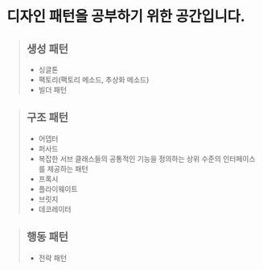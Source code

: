 # 디자인 패턴을 공부하기 위한 공간입니다. 

> ## 생성 패턴
  >- 싱글톤
  >- 팩토리(팩토리 메소드, 추상화 메소드)
  >- 빌더 패턴

> ## 구조 패턴
  >- 어뎁터
  >- 퍼사드
  >  - 복잡한 서브 클래스들의 공통적인 기능을 정의하는 상위 수준의 인터페이스를 제공하는 패턴
  >- 프록시
  >- 플라이웨이트
  >- 브릿지
  >- 데코레이터

> ## 행동 패턴
  >- 전략 패턴
